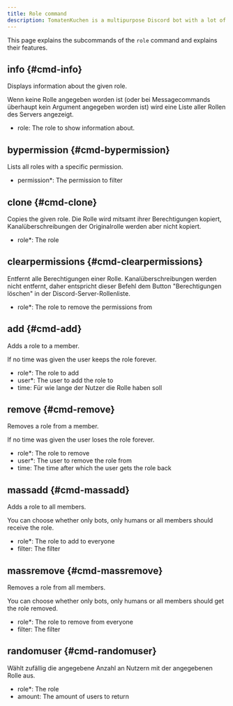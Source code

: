 ```yaml
---
title: Role command
description: TomatenKuchen is a multipurpose Discord bot with a lot of features for your server. The role command allows you to manage roles and their members on a server.
---
```


This page explains the subcommands of the `role` command and explains their features.

## info {#cmd-info}

Displays information about the given role.

Wenn keine Rolle angegeben worden ist (oder bei Messagecommands überhaupt kein Argument angegeben worden ist) wird eine Liste aller Rollen des Servers angezeigt.

- role: The role to show information about.

## bypermission {#cmd-bypermission}

Lists all roles with a specific permission.

- permission*: The permission to filter

## clone {#cmd-clone}

Copies the given role.
Die Rolle wird mitsamt ihrer Berechtigungen kopiert, Kanalüberschreibungen der Originalrolle werden aber nicht kopiert.

- role*: The role

## clearpermissions {#cmd-clearpermissions}

Entfernt alle Berechtigungen einer Rolle. Kanalüberschreibungen werden nicht entfernt, daher entspricht dieser Befehl dem Button "Berechtigungen löschen" in der Discord-Server-Rollenliste.

- role*: The role to remove the permissions from

## add {#cmd-add}

Adds a role to a member.

If no time was given the user keeps the role forever.

- role*: The role to add
- user*: The user to add the role to
- time: Für wie lange der Nutzer die Rolle haben soll

## remove {#cmd-remove}

Removes a role from a member.

If no time was given the user loses the role forever.

- role*: The role to remove
- user*: The user to remove the role from
- time: The time after which the user gets the role back

## massadd {#cmd-massadd}

Adds a role to all members.

You can choose whether only bots, only humans or all members should receive the role.

- role*: The role to add to everyone
- filter: The filter

## massremove {#cmd-massremove}

Removes a role from all members.

You can choose whether only bots, only humans or all members should get the role removed.

- role*: The role to remove from everyone
- filter: The filter

## randomuser {#cmd-randomuser}

Wählt zufällig die angegebene Anzahl an Nutzern mit der angegebenen Rolle aus.

- role*: The role
- amount: The amount of users to return
